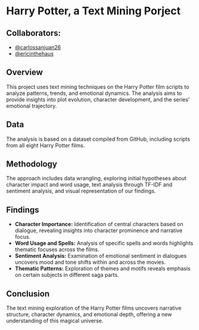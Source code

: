 # Harry Potter, a Text Mining Porject

## Collaborators:

- [@carlossanjuan26](https://github.com/carlossanjuan26) 
- [@ericinthehaus](https://github.com/ericinthehaus) 

## Overview

This project uses text mining techniques on the Harry Potter film scripts to analyze patterns, trends, and emotional dynamics. The analysis aims to provide insights into plot evolution, character development, and the series' emotional trajectory.

## Data

The analysis is based on a dataset compiled from GitHub, including scripts from all eight Harry Potter films.

## Methodology

The approach includes data wrangling, exploring initial hypotheses about character impact and word usage, text analysis through TF-IDF and sentiment analysis, and visual representation of our findings.

## Findings

- **Character Importance:** Identification of central characters based on dialogue, revealing insights into character prominence and narrative focus.
- **Word Usage and Spells:** Analysis of specific spells and words highlights thematic focuses across the films.
- **Sentiment Analysis:** Examination of emotional sentiment in dialogues uncovers mood and tone shifts within and across the movies.
- **Thematic Patterns:** Exploration of themes and motifs reveals emphasis on certain subjects in different saga parts.

## Conclusion

The text mining exploration of the Harry Potter films uncovers narrative structure, character dynamics, and emotional depth, offering a new understanding of this magical universe.
